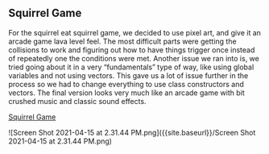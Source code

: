 ## Squirrel Game

For the squirrel eat squirrel game, we decided to use pixel art, and give it an arcade game lava level feel. The most difficult parts were getting the collisions to work and figuring out how to have things trigger once instead of repeatedly one the conditions were met. Another issue we ran into is, we tried going about it in a very “fundamentals” type of way, like using global variables and not using vectors. This gave us a lot of issue further in the process so we had to change everything to use class constructors and vectors. The final version looks very much like an arcade game with bit crushed music and classic sound effects. 



[Squirrel Game](https://editor.p5js.org/seamus.tynan/full/jcuIykaFW)



![Screen Shot 2021-04-15 at 2.31.44 PM.png]({{site.baseurl}}/Screen Shot 2021-04-15 at 2.31.44 PM.png)

